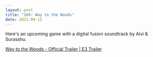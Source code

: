 ```yaml
---
layout: post
title: "269: Way to the Woods"
date: 2021-09-12
---
```


Here's an upcoming game with a digital fusion soundtrack by Aivi & Surasshu.

[Way to the Woods - Official Trailer | E3 Trailer](https://youtu.be/QHHvML8ihTs)
